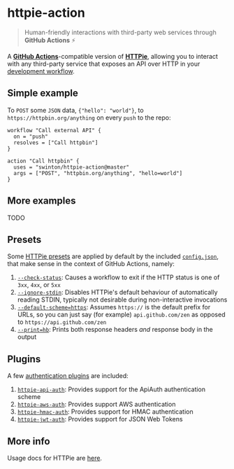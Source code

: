 # httpie-action

> Human-friendly interactions with third-party web services through **GitHub Actions** :zap:

A [**GitHub Actions**](https://developer.github.com/actions/)-compatible version of [**HTTPie**](https://github.com/jakubroztocil/httpie), allowing you to interact with any third-party service that exposes an API over HTTP in your [development workflow](https://developer.github.com/actions/creating-workflows/).

## Simple example

To `POST` some `JSON` data, `{"hello": "world"}`, to `https://httpbin.org/anything` on every `push` to the repo:

```hcl
workflow "Call external API" {
  on = "push"
  resolves = ["Call httpbin"]
}

action "Call httpbin" {
  uses = "swinton/httpie-action@master"
  args = ["POST", "httpbin.org/anything", "hello=world"]
}
```

## More examples

TODO

## Presets

Some [HTTPie presets](https://github.com/jakubroztocil/httpie/blob/358342d1c915d6462a080a77aefbb20166d0bd5d/README.rst#config) are applied by default by the included [`config.json`](config.json), that make sense in the context of GitHub Actions, namely:

1. [`--check-status`](https://github.com/jakubroztocil/httpie/blob/358342d1c915d6462a080a77aefbb20166d0bd5d/README.rst#scripting): Causes a workflow to exit if the HTTP status is one of `3xx`, `4xx`, or `5xx`
1. [`--ignore-stdin`](https://github.com/jakubroztocil/httpie/blob/358342d1c915d6462a080a77aefbb20166d0bd5d/README.rst#best-practices): Disables HTTPie's default behaviour of automatically reading STDIN, typically not desirable during non-interactive invocations
1. [`--default-scheme=https`](https://github.com/jakubroztocil/httpie/blob/358342d1c915d6462a080a77aefbb20166d0bd5d/README.rst#custom-default-scheme): Assumes `https://` is the default prefix for URLs, so you can just say (for example) `api.github.com/zen` as opposed to `https://api.github.com/zen`
1. [`--print=hb`](https://github.com/jakubroztocil/httpie/blob/358342d1c915d6462a080a77aefbb20166d0bd5d/README.rst#output-options): Prints both response headers _and_ response body in the output

## Plugins

A few [authentication plugins](https://github.com/jakubroztocil/httpie/blob/358342d1c915d6462a080a77aefbb20166d0bd5d/README.rst#auth-plugins) are included:

1. [`httpie-api-auth`](https://github.com/pd/httpie-api-auth): Provides support for the ApiAuth authentication scheme
1. [`httpie-aws-auth`](https://github.com/httpie/httpie-aws-auth): Provides support AWS authentication
1. [`httpie-hmac-auth`](https://github.com/guardian/httpie-hmac-auth): Provides support for HMAC authentication
1. [`httpie-jwt-auth`](https://github.com/teracyhq/httpie-jwt-auth): Provides support for JSON Web Tokens

## More info

Usage docs for HTTPie are [here](https://github.com/jakubroztocil/httpie).
